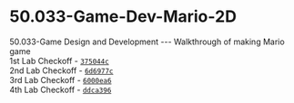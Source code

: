 # 50.033-Game-Dev-Mario-2D
50.033-Game Design and Development --- Walkthrough of making Mario game\
1st Lab Checkoff - [`375044c`](https://github.com/javiertzr01/50.033-Game-Dev-Mario-2D/tree/375044cf1af23f99a348e6124722ab785eb9d4fa)\
2nd Lab Checkoff - [`6d6977c`](https://github.com/javiertzr01/50.033-Game-Dev-Mario-2D/tree/6d6977ce03ef81b5a4248d99d16bb52dbb1bb14e)\
3rd Lab Checkoff - [`6000ea6`](https://github.com/javiertzr01/50.033-Game-Dev-Mario-2D/tree/6000ea6912677d706e57fba809e34af60e36102d)\
4th Lab Checkoff - [`ddca396`](https://github.com/javiertzr01/50.033-Game-Dev-Mario-2D/tree/ddca3967e8eed1c1829f816168d118f339f9d4ce)
